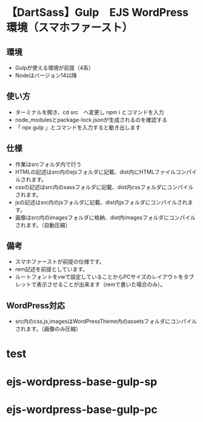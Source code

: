 # 【DartSass】Gulp　EJS WordPress　環境（スマホファースト）

## 環境
- Gulpが使える環境が前提（4系）
- Nodeはバージョン14以降

## 使い方
- ターミナルを開き、cd src　へ変更し  npm i とコマンドを入力
- node_modulesとpackage-lock.jsonが生成されるのを確認する
- 「 npx gulp 」とコマンドを入力すると動き出します

## 仕様
- 作業はsrcフォルダ内で行う
- HTMLの記述はsrc内のejsフォルダに記載、dist内にHTMLファイルコンパイルされます。
- cssの記述はsrc内のsassフォルダに記載、dist内cssフォルダにコンパイルされます。
- jsの記述はsrc内のjsフォルダに記載、dist内jsフォルダにコンパイルされます。
- 画像はsrc内のimagesフォルダに格納、dist内imagesフォルダにコンパイルされます。（自動圧縮）

## 備考
- スマホファーストが前提の仕様です。
- rem記述を前提としています。
- ルートフォントをvwで設定していることからPCサイズのレイアウトをタブレットで表示させることが出来ます（remで書いた場合のみ）。


## WordPress対応
- src内のcss,js,imagesはWordPressTheme内のassetsフォルダにコンパイルされます。（画像のみ圧縮）


# test
# ejs-wordpress-base-gulp-sp
# ejs-wordpress-base-gulp-pc
